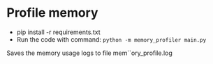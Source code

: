 # Profile memory
- pip install -r requirements.txt
- Run the code with command: `python -m memory_profiler main.py`

Saves the memory usage logs to file mem``ory_profile.log